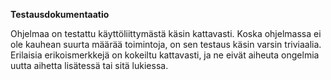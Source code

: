 **Testausdokumentaatio**

Ohjelmaa on testattu käyttöliittymästä käsin kattavasti. Koska ohjelmassa ei ole kauhean suurta määrää toimintoja, on sen testaus käsin varsin triviaalia.
Erilaisia erikoismerkkejä on kokeiltu kattavasti, ja ne eivät aiheuta ongelmia uutta aihetta lisätessä tai sitä lukiessa.

